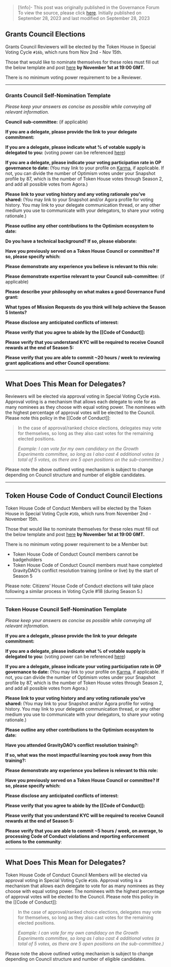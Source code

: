 
> [!info]- This post was originally published in the Governance Forum
> To view the source, please click [here](https://gov.optimism.io/t/council-election-info-season-5/6881). Initially published on September 28, 2023 and last modified on September 28, 2023

<span class="notvisible"></span>
## Grants **Council Elections**

Grants Council Reviewers will be elected by the Token House in Special Voting Cycle ``#16b``, which runs from Nov 2nd - Nov 15th.

Those that would like to nominate themselves for these roles must fill out the below template and post [here](https://gov.optimism.io/t/grants-council-reviewer-nominations-season-5/6900) **by November 1st at 19:00 GMT.**

There is no minimum voting power requirement to be a Reviewer.

---

### Grants **Council Self-Nomination Template**

_Please keep your answers as concise as possible while conveying all relevant information._

**Council sub-committee:** (if applicable)

**If you are a delegate, please provide the link to your delegate commitment:**

**If you are a delegate, please indicate what % of votable supply is delegated to you:** (voting power can be referenced [here](https://dune.com/optimismfnd/optimism-op-token-house))

**If you are a delegate, please indicate your voting participation rate in OP governance to date:** (You may link to your profile on [Karma](https://optimism.showkarma.xyz/), if applicable. If not, you can divide the number of Optimism votes under your Snapshot profile by 87, which is the number of Token House votes through Season 2, and add all possible votes from Agora.)

**Please link to your voting history and any voting rationale you’ve shared:** (You may link to your Snapshot and/or Agora profile for voting history. You may link to your delegate communication thread, or any other medium you use to communicate with your delegators, to share your voting rationale.)

**Please outline any other contributions to the Optimism ecosystem to date:**

**Do you have a technical background? If so, please elaborate:**

**Have you previously served on a Token House Council or committee? If so, please specify which:**

**Please demonstrate any experience you believe is relevant to this role:**

**Please demonstrate expertise relevant to your Council sub-committee:** (if applicable)

**Please describe your philosophy on what makes a good Governance Fund grant:**

**What types of Mission Requests do you think will help achieve the Season 5 Intents?**

**Please disclose any anticipated conflicts of interest:**

**Please verify that you agree to abide by the [[Code of Conduct]]:**

**Please verify that you understand KYC will be required to receive Council rewards at the end of Season 5:**

**Please verify that you are able to commit ~20 hours / week to reviewing grant applications and other Council operations**:

---

## What Does This Mean for Delegates?

Reviewers will be elected via approval voting in Special Voting Cycle ``#16b``. Approval voting is a mechanism that allows each delegate to vote for as many nominees as they choose with equal voting power. The nominees with the highest percentage of approval votes will be elected to the Council. Please note this policy in the [[Code of Conduct]]:

> In the case of approval/ranked choice elections, delegates may vote for themselves, so long as they also cast votes for the remaining elected positions.
> 
> _Example: I can vote for my own candidacy on the Growth Experiments committee, so long as I also cast 4 additional votes (a total of 5 votes, as there are 5 open positions on the sub-committee.)_

Please note the above outlined voting mechanism is subject to change depending on Council structure and number of eligible candidates.

---

## Token House Code of Conduct **Council Elections**

Token House Code of Conduct Members will be elected by the Token House in Special Voting Cycle ``#16b``, which runs from November 2nd - November 15th.

Those that would like to nominate themselves for these roles must fill out the below template and post [here](https://gov.optimism.io/t/code-of-conduct-council-nominations-season-5/6901) **by November 1st at 19:00 GMT.**

There is no minimum voting power requirement to be a Member but:

- Token House Code of Conduct Council members cannot be badgeholders
- Token House Code of Conduct Council members must have completed GravityDAO’s conflict resolution training (online or live) by the start of Season 5

Please note: Citizens’ House Code of Conduct elections will take place following a similar process in Voting Cycle #18 (during Season 5.)

---

### Token House **Council Self-Nomination Template**

_Please keep your answers as concise as possible while conveying all relevant information._

**If you are a delegate, please provide the link to your delegate commitment:**

**If you are a delegate, please indicate what % of votable supply is delegated to you:** (voting power can be referenced [here](https://dune.com/optimismfnd/optimism-op-token-house))

**If you are a delegate, please indicate your voting participation rate in OP governance to date:** (You may link to your profile on [Karma](https://optimism.showkarma.xyz/), if applicable. If not, you can divide the number of Optimism votes under your Snapshot profile by 87, which is the number of Token House votes through Season 2, and add all possible votes from Agora.)

**Please link to your voting history and any voting rationale you’ve shared:** (You may link to your Snapshot and/or Agora profile for voting history. You may link to your delegate communication thread, or any other medium you use to communicate with your delegators, to share your voting rationale.)

**Please outline any other contributions to the Optimism ecosystem to date:**

**Have you attended GravityDAO’s conflict resolution training?:**

**If so, what was the most impactful learning you took away from this training?:**

**Please demonstrate any experience you believe is relevant to this role:**

**Have you previously served on a Token House Council or committee? If so, please specify which:**

**Please disclose any anticipated conflicts of interest:**

**Please verify that you agree to abide by the [[Code of Conduct]]:**

**Please verify that you understand KYC will be required to receive Council rewards at the end of Season 5:**

**Please verify that you are able to commit ~5 hours / week, on average, to processing Code of Conduct violations and reporting enforcement actions to the community**:

---

## What Does This Mean for Delegates?

Token House Code of Conduct Council Members will be elected via approval voting in Special Voting Cycle ``#16b``. Approval voting is a mechanism that allows each delegate to vote for as many nominees as they choose with equal voting power. The nominees with the highest percentage of approval votes will be elected to the Council. Please note this policy in the [[Code of Conduct]]:

> In the case of approval/ranked choice elections, delegates may vote for themselves, so long as they also cast votes for the remaining elected positions.
> 
> _Example: I can vote for my own candidacy on the Growth Experiments committee, so long as I also cast 4 additional votes (a total of 5 votes, as there are 5 open positions on the sub-committee.)_

Please note the above outlined voting mechanism is subject to change depending on Council structure and number of eligible candidates.